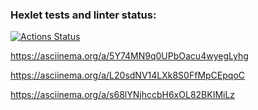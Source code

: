 ### Hexlet tests and linter status:
[![Actions Status](https://github.com/iusachev/backend-project-lvl1/workflows/hexlet-check/badge.svg)](https://github.com/iusachev/backend-project-lvl1/actions)

https://asciinema.org/a/5Y74MN9q0UPbOacu4wyegLyhg

https://asciinema.org/a/L20sdNV14LXk8S0FfMpCEpqoC

 https://asciinema.org/a/s68lYNjhccbH6xOL82BKIMiLz